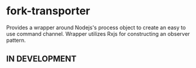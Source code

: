 # fork-transporter

Provides a wrapper around Nodejs's process object to create an easy to use command channel. Wrapper utilizes Rxjs for constructing an observer pattern.

## IN DEVELOPMENT
